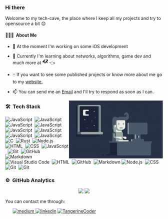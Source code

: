 ### Hi there
Welcome to my tech-cave, the place where I keep all my projects and try to opensource a bit :blush:

#### 👨🏻‍💻 &nbsp;About Me
- :construction_worker: At the moment I'm working on some iOS development

- 🔭 Currently I'm learning about networks, algorithms, game dev and much more at <a href="https://www.42madrid.com/" ><img height="18" src="https://raw.githubusercontent.com/headstylecolorred/headstylecolorred/master/assets/42.png"></a> :point_left:

- :mahjong: If you want to see some published projects or know more about me go to my [website.](https://tangerinecoding.es) 
 
- 📫 You can send me an <a href="mailto:headstylecolorred@gmail.com">Email</a> and I'll try to respond as soon as I can.


<img alt="Night Coding" src="https://raw.githubusercontent.com/AVS1508/AVS1508/master/assets/Night-Coding.gif" align="right"/>

### 🛠 &nbsp;Tech Stack

![JavaScript](https://img.shields.io/badge/-JavaScript-05122A?style=flat&logo=javascript)&nbsp;
![JavaScript](https://img.shields.io/badge/-Swift-05122A?style=flat&logo=swift)&nbsp;
![JavaScript](https://img.shields.io/badge/-Docker-05122A?style=flat&logo=docker)&nbsp;
![JavaScript](https://img.shields.io/badge/-Aws-05122A?style=flat&logo=amazon)&nbsp;
![JavaScript](https://img.shields.io/badge/-Express.js-05122A?style=flat&logo=express)&nbsp;
![JavaScript](https://img.shields.io/badge/-Solidity-05122A?style=flat&logo=ethereum)&nbsp;
![JavaScript](https://img.shields.io/badge/-Vapor-05122A?style=flat&logo=swift)&nbsp;
![JavaScript](https://img.shields.io/badge/-Nginx-05122A?style=flat&logo=nginx)&nbsp;
![C](https://img.shields.io/badge/-C-05122A?style=flat&logo=C&logoColor=A8B9CC)&nbsp;
![Rust](https://img.shields.io/badge/-Rust-05122A?style=flat&logo=rust)&nbsp;
![Node.js](https://img.shields.io/badge/-Node.js-05122A?style=flat&logo=node.js)&nbsp;
![HTML](https://img.shields.io/badge/-HTML-05122A?style=flat&logo=HTML5)&nbsp;
![CSS](https://img.shields.io/badge/-CSS-05122A?style=flat&logo=CSS3&logoColor=1572B6)&nbsp;
![JavaScript](https://img.shields.io/badge/-Xcode-05122A?style=flat&logo=xcode)&nbsp;
![Git](https://img.shields.io/badge/-Git-05122A?style=flat&logo=git)&nbsp;
![GitHub](https://img.shields.io/badge/-GitHub-05122A?style=flat&logo=github)&nbsp;
![Markdown](https://img.shields.io/badge/-Markdown-05122A?style=flat&logo=markdown)
![Visual Studio Code](https://img.shields.io/badge/-Visual%20Studio%20Code-05122A?style=flat&logo=visual-studio-code&logoColor=007ACC)&nbsp;
![HTML](https://img.shields.io/badge/-Bash-05122A?style=flat&logo=linux)&nbsp;
![GitHub](https://img.shields.io/badge/-Vim-05122A?style=flat&logo=vim)&nbsp;
![Markdown](https://img.shields.io/badge/-Sockets-05122A?style=flat&logo=webrtc)
![Node.js](https://img.shields.io/badge/Figma-05122A?style=flat&logo=figma)&nbsp;
![CSS](https://img.shields.io/badge/-Github%20CI-05122A?style=flat&logo=github%20actions)&nbsp;
![Git](https://img.shields.io/badge/-Jenkins-05122A?style=flat&logo=jenkins)&nbsp;
![Git](https://img.shields.io/badge/-kubernetes-05122A?style=flat&logo=kubernetes)&nbsp;

### ⚙️ &nbsp;GitHub Analytics

<p align="center">
  <img height="150em" src="https://github-readme-stats-eight-theta.vercel.app/api?username=headstylecolorred&show_icons=true&theme=algolia&include_all_commits=true&count_private=true"/>
  <img height="150em" src="https://github-readme-stats-eight-theta.vercel.app/api/top-langs/?username=headstylecolorred&layout=compact&langs_count=8&theme=algolia"/>
</p>

You can contact me through:

<ul>
<a href="https://medium.com/@rodrigopple"><img alt="medium" src="https://img.shields.io/badge/medium-%2312100E.svg?&style=for-the-badge&logo=medium&logoColor=white" /> </a> 
<a href="https://www.linkedin.com/in/rodrigolabrador/"><img alt="linkedin" src="https://img.shields.io/badge/LinkedIn-0077B5?style=for-the-badge&logo=linkedin&logoColor=white" /></a>
<a href="https://tangerinecoding.es"><img alt="TangerineCoder" src="https://img.shields.io/badge/TangerineCoder-330F63?style=for-the-badge&logoColor=white" /></a>
</ul>
